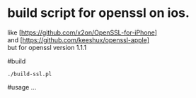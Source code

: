 # build script for openssl on ios.
like [https://github.com/x2on/OpenSSL-for-iPhone] \
and [https://github.com/keeshux/openssl-apple] \
but for openssl version 1.1.1


#build
```
./build-ssl.pl
```

#usage
...
